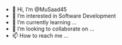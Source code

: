 - 👋 Hi, I’m @MuSaad45
- 👀 I’m interested in Software Development
- 🌱 I’m currently learning ...
- 💞️ I’m looking to collaborate on ...
- 📫 How to reach me ...

<!---
MuSaad45/MuSaad45 is a ✨ special ✨ repository because its `README.md` (this file) appears on your GitHub profile.
You can click the Preview link to take a look at your changes.
--->
